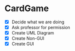 # CardGame
- [X] Decide what we are doing
- [X] Ask professor for permission
- [X] Create UML Diagram
- [X] Create Non-GUI 
- [X] Create GUI
